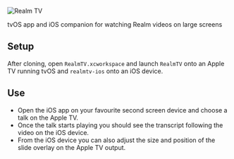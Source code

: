 ![Realm TV](https://media.githubusercontent.com/media/flufff42/RealmTV/master/Asset%20Sources/App%20Icons/Realm%20TV%20Top%20Shelf.png)

tvOS app and iOS companion for watching Realm videos on large screens

## Setup

After cloning, open `RealmTV.xcworkspace` and launch `RealmTV` onto an Apple TV running tvOS and `realmtv-ios` onto an iOS device.

## Use
- Open the iOS app on your favourite second screen device and choose a talk on the Apple TV.
- Once the talk starts playing you should see the transcript following the video on the iOS device.
- From the iOS device you can also adjust the size and position of the slide overlay on the Apple TV output.
